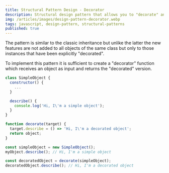 ```yaml
---
title: Structural Pattern Design - Decorator
description: Structural design pattern that allows you to "decorate" an object by extending its functionality in a dynamic way.
img: /articles/images/design-pattern-decorator.webp
tags: javascript, design-pattern, structural-patterns
published: true
---
```


The pattern is similar to the classic inheritance but unlike the latter the new features are not added to all objects of the same class but only to those instances that have been explicitly "decorated".

To implement this pattern it is sufficient to create a "decorator" function which receives an object as input and returns the "decorated" version.

```javascript
class SimpleObject {
  constructor() {
    ...
  }

  describe() {
    console.log('Hi, I\'m a simple object');
  }
}

function decorate(target) {
  target.describe = () => 'Hi, I\'m a decorated object';
  return object;
}

const simpleObject = new SimpleObject();
myObject.describe(); // Hi, I'm a simple object

const decoratedObject = decorate(simpleObject);
decoratedObject.describe(); // Hi, I'm a decorated object
```
